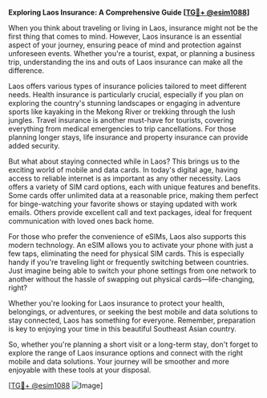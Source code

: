 **Exploring Laos Insurance: A Comprehensive Guide [[TG💪+ @esim1088](https://t.me/s/esim1088)]**

When you think about traveling or living in Laos, insurance might not be the first thing that comes to mind. However, Laos insurance is an essential aspect of your journey, ensuring peace of mind and protection against unforeseen events. Whether you're a tourist, expat, or planning a business trip, understanding the ins and outs of Laos insurance can make all the difference.

Laos offers various types of insurance policies tailored to meet different needs. Health insurance is particularly crucial, especially if you plan on exploring the country's stunning landscapes or engaging in adventure sports like kayaking in the Mekong River or trekking through the lush jungles. Travel insurance is another must-have for tourists, covering everything from medical emergencies to trip cancellations. For those planning longer stays, life insurance and property insurance can provide added security.

But what about staying connected while in Laos? This brings us to the exciting world of mobile and data cards. In today's digital age, having access to reliable internet is as important as any other necessity. Laos offers a variety of SIM card options, each with unique features and benefits. Some cards offer unlimited data at a reasonable price, making them perfect for binge-watching your favorite shows or staying updated with work emails. Others provide excellent call and text packages, ideal for frequent communication with loved ones back home.

For those who prefer the convenience of eSIMs, Laos also supports this modern technology. An eSIM allows you to activate your phone with just a few taps, eliminating the need for physical SIM cards. This is especially handy if you're traveling light or frequently switching between countries. Just imagine being able to switch your phone settings from one network to another without the hassle of swapping out physical cards—life-changing, right?

Whether you're looking for Laos insurance to protect your health, belongings, or adventures, or seeking the best mobile and data solutions to stay connected, Laos has something for everyone. Remember, preparation is key to enjoying your time in this beautiful Southeast Asian country.

So, whether you're planning a short visit or a long-term stay, don't forget to explore the range of Laos insurance options and connect with the right mobile and data solutions. Your journey will be smoother and more enjoyable with these tools at your disposal.

[[TG💪+ @esim1088](https://t.me/s/esim1088) ![Image](https://i.postimg.cc/Y0z9fWf4/image.png)]